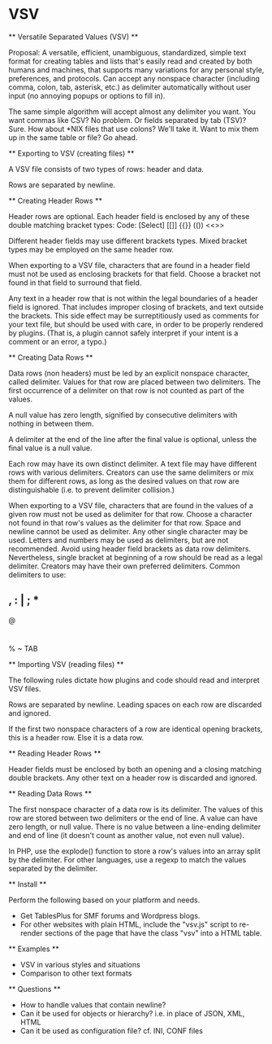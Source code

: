 # VSV

** Versatile Separated Values (VSV) **

Proposal: A versatile, efficient, unambiguous, standardized, simple text format for creating tables and lists that's easily read and created by both humans and machines, that supports many variations for any personal style, preferences, and protocols. Can accept any nonspace character (including comma, colon, tab, asterisk, etc.) as delimiter automatically without user input (no annoying popups or options to fill in).

The same simple algorithm will accept almost any delimiter you want. You want commas like CSV? No problem. Or fields separated by tab (TSV)? Sure. How about *NIX files that use colons? We'll take it. Want to mix them up in the same table or file? Go ahead.

** Exporting to VSV (creating files) **

A VSV file consists of two types of rows: header and data.

Rows are separated by newline.

** Creating Header Rows **

Header rows are optional. Each header field is enclosed by any of these double matching bracket types:
Code: [Select]
[[]]
{{}}
(())
<<>>

Different header fields may use different brackets types. Mixed bracket types may be employed on the same header row.

When exporting to a VSV file, characters that are found in a header field must not be used as enclosing brackets for that field. Choose a bracket not found in that field to surround that field.

Any text in a header row that is not within the legal boundaries of a header field is ignored. That includes improper closing of brackets, and text outside the brackets. This side effect may be surreptitiously used as comments for your text file, but should be used with care, in order to be properly rendered by plugins. (That is, a plugin cannot safely interpret if your intent is a comment or an error, a typo.)

** Creating Data Rows **

Data rows (non headers) must be led by an explicit nonspace character, called delimiter. Values for that row are placed between two delimiters. The first occurrence of a delimiter on that row is not counted as part of the values.

A null value has zero length, signified by consecutive delimiters with nothing in between them.

A delimiter at the end of the line after the final value is optional, unless the final value is a null value.

Each row may have its own distinct delimiter. A text file may have different rows with various delimiters. Creators can use the same delimiters or mix them for different rows, as long as the desired values on that row are distinguishable (i.e. to prevent delimiter collision.)

When exporting to a VSV file, characters that are found in the values of a given row must not be used as delimiter for that row. Choose a character not found in that row's values as the delimiter for that row.
Space and newline cannot be used as delimiter. Any other single character may be used.
Letters and numbers may be used as delimiters, but are not recommended.
Avoid using header field brackets as data row delimiters. Nevertheless, single bracket at beginning of a row should be read as a legal delimiter.
Creators may have their own preferred delimiters. Common delimiters to use:

,
:
|
;
*
-
@
#
%
~
TAB


** Importing VSV (reading files) **

The following rules dictate how plugins and code should read and interpret VSV files.

Rows are separated by newline. Leading spaces on each row are discarded and ignored.

If the first two nonspace characters of a row are identical opening brackets, this is a header row. Else it is a data row.

** Reading Header Rows **

Header fields must be enclosed by both an opening and a closing matching double brackets. Any other text on a header row is discarded and ignored.

** Reading Data Rows **

The first nonspace character of a data row is its delimiter. The values of this row are stored between two delimiters or the end of line. A value can have zero length, or null value. There is no value between a line-ending delimiter and end of line (it doesn't count as another value, not even null value).

In PHP, use the explode() function to store a row's values into an array split by the delimiter. For other languages, use a regexp to match the values separated by the delimiter.

** Install **

Perform the following based on your platform and needs.

- Get TablesPlus for SMF forums and Wordpress blogs.
- For other websites with plain HTML, include the "vsv.js" script to re-render sections of the page that have the class "vsv" into a HTML table.

** Examples **

* VSV in various styles and situations
* Comparison to other text formats

** Questions **

* How to handle values that contain newline?
* Can it be used for objects or hierarchy? i.e. in place of JSON, XML, HTML
* Can it be used as configuration file? cf. INI, CONF files
